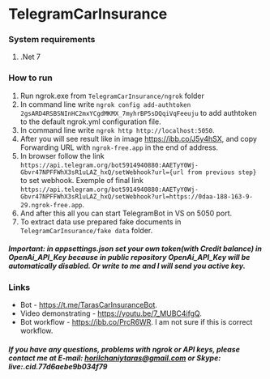 # TelegramCarInsurance

### System requirements
1. .Net 7

### How to run
1. Run ngrok.exe from `TelegramCarInsurance/ngrok` folder
2. In command line write `ngrok config add-authtoken 2gsARD4RSBSNInHC2mxYCgdMKMX_7myhrBP5sDQqiVqFeeuju` to add authtoken to the default ngrok.yml configuration file.
3. In command line write `ngrok http http://localhost:5050`.
4. After you will see result like in image https://ibb.co/J5y4hSX, and copy Forwarding URL with `ngrok-free.app` in the end of address.
5. In browser follow the link `https://api.telegram.org/bot5914940880:AAETyY0Wj-Gbvr47NPFFWhX3sR1uLAZ_hxQ/setWebhook?url={url from previous step}` to set webhook. Exemple of final link `https://api.telegram.org/bot5914940880:AAETyY0Wj-Gbvr47NPFFWhX3sR1uLAZ_hxQ/setWebhook?url=https://0daa-188-163-9-29.ngrok-free.app`.
6. And after this all you can start TelegramBot in VS on 5050 port.
7. To extract data use prepared fake documents in `TelegramCarInsurance/fake data` folder.

##### Important: in appsettings.json set your own token(with Credit balance)  in OpenAi_API_Key because in public repository OpenAi_API_Key will be automatically disabled. Or write to me and I will send you active key.

### Links 
- Bot - https://t.me/TarasCarInsuranceBot.
- Video demonstrating - https://youtu.be/7_MUBC4ifgQ.
- Bot workflow - https://ibb.co/PrcR6WR. I am not sure if this is correct workflow.

##### If you have any questions, problems with ngrok or API keys, please contact me at E-mail: horilchaniytaras@gmail.com or Skype: live:.cid.77d6aebe9b034f79
